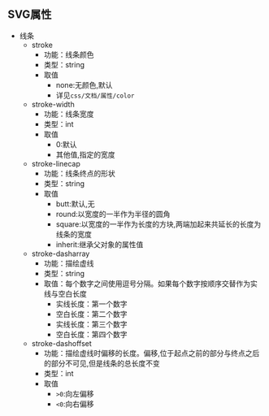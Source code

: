 ## SVG属性
* 线条
    * stroke
        * 功能：线条颜色
        * 类型：string
        * 取值
            * none:无颜色,默认
            * 详见`css/文档/属性/color`
    * stroke-width
        * 功能：线条宽度
        * 类型：int
        * 取值
            * 0:默认
            * 其他值,指定的宽度 
    * stroke-linecap
        * 功能：线条终点的形状
        * 类型：string
        * 取值
            * butt:默认,无
            * round:以宽度的一半作为半径的圆角
            * square:以宽度的一半作为长度的方块,两端加起来共延长的长度为线条的宽度
            * inherit:继承父对象的属性值
    * stroke-dasharray
        * 功能：描绘虚线
        * 类型：string
        * 取值：每个数字之间使用逗号分隔。如果每个数字按顺序交替作为实线与空白长度 
            * 实线长度：第一个数字 
            * 空白长度：第二个数字 
            * 实线长度：第三个数字 
            * 空白长度：第四个数字 
    * stroke-dashoffset
        * 功能：描绘虚线时偏移的长度。偏移,位于起点之前的部分与终点之后的部分不可见,但是线条的总长度不变
        * 类型：int
        * 取值 
            * `>0`:向左偏移
            * `<0`:向右偏移 
